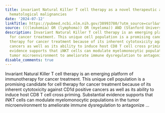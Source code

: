 ```yaml
---
title: invariant Natural Killer T cell therapy as a novel therapeutic approach in
  hematological malignancies
date: '2024-07-12'
linkTitle: https://pubmed.ncbi.nlm.nih.gov/38993780/?utm_source=curl&utm_medium=rss&utm_campaign=pubmed-2&utm_content=1Rkszs2HVZ2RHP33OibaNFew6VK-LzjJWTD4GwmLlk8B-wCceh&fc=20220923065203&ff=20240712181508&v=2.18.0.post9+e462414
source: (((leukemia) OR (lymphoma)) OR (myeloma)) AND (Stanford University[Affiliation])
description: Invariant Natural Killer T cell therapy is an emerging platform of immunotherapy
  for cancer treatment. This unique cell population is a promising candidate for cell
  therapy for cancer treatment because of its inherent cytotoxicity against CD1d positive
  cancers as well as its ability to induce host CD8 T cell cross priming. Substantial
  evidence supports that iNKT cells can modulate myelomonocytic populations in the
  tumor microenvironment to ameliorate immune dysregulation to antagonize ...
disable_comments: true
---
```

Invariant Natural Killer T cell therapy is an emerging platform of immunotherapy for cancer treatment. This unique cell population is a promising candidate for cell therapy for cancer treatment because of its inherent cytotoxicity against CD1d positive cancers as well as its ability to induce host CD8 T cell cross priming. Substantial evidence supports that iNKT cells can modulate myelomonocytic populations in the tumor microenvironment to ameliorate immune dysregulation to antagonize ...